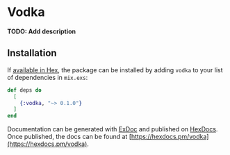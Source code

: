# Vodka

**TODO: Add description**

## Installation

If [available in Hex](https://hex.pm/docs/publish), the package can be installed
by adding `vodka` to your list of dependencies in `mix.exs`:

```elixir
def deps do
  [
    {:vodka, "~> 0.1.0"}
  ]
end
```

Documentation can be generated with [ExDoc](https://github.com/elixir-lang/ex_doc)
and published on [HexDocs](https://hexdocs.pm). Once published, the docs can
be found at [https://hexdocs.pm/vodka](https://hexdocs.pm/vodka).

